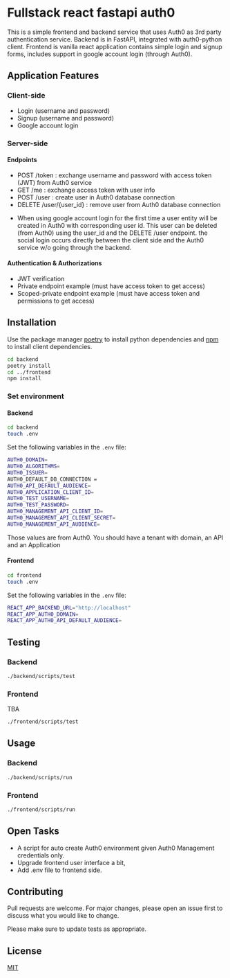 # Fullstack react fastapi auth0

This is a simple frontend and backend service that uses Auth0 as 3rd party authentication service. Backend is in FastAPI, integrated with auth0-python client. Frontend is vanilla react application contains simple login and signup forms, includes support in google account login (through Auth0).

## Application Features
### Client-side
- Login (username and password)
- Signup (username and password)
- Google account login

### Server-side
#### Endpoints
- POST /token : exchange username and password with access token (JWT) from Auth0 service
- GET /me : exchange access token with user info
- POST /user : create user in Auth0 database connection
- DELETE /user/{user_id} : remove user from Auth0 database connection
* When using google account login for the first time a user entity will be created in Auth0 with corresponding user id. This user can be deleted (from Auth0) using the user_id and the DELETE /user endpoint. the social login occurs directly between the client side and the Auth0 service w/o going through the backend.

#### Authentication & Authorizations
- JWT verification
- Private endpoint example (must have access token to get access)
- Scoped-private endpoint example (must have access token and permissions to get access)

## Installation

Use the package manager [poetry](https://python-poetry.org/docs/) to install python dependencies and [npm](https://docs.npmjs.com/cli/v6/commands/npm-install) to install client dependencies.

```bash
cd backend
poetry install
cd ../frontend
npm install
```

### Set environment
#### Backend
```bash
cd backend
touch .env
```
Set the following variables in the `.env` file:
```bash
AUTH0_DOMAIN= 
AUTH0_ALGORITHMS= 
AUTH0_ISSUER= 
AUTH0_DEFAULT_DB_CONNECTION = 
AUTH0_API_DEFAULT_AUDIENCE= 
AUTH0_APPLICATION_CLIENT_ID= 
AUTH0_TEST_USERNAME=
AUTH0_TEST_PASSWORD=
AUTH0_MANAGEMENT_API_CLIENT_ID=
AUTH0_MANAGEMENT_API_CLIENT_SECRET=
AUTH0_MANAGEMENT_API_AUDIENCE=
```
Those values are from Auth0. You should have a tenant with domain, an API and an Application 

#### Frontend
```bash
cd frontend
touch .env
```
Set the following variables in the `.env` file:
```bash
REACT_APP_BACKEND_URL="http://localhost"
REACT_APP_AUTH0_DOMAIN=
REACT_APP_AUTH0_API_DEFAULT_AUDIENCE=
```

## Testing
### Backend
```bash
./backend/scripts/test
```

### Frontend
TBA
```bash
./frontend/scripts/test
```

## Usage

### Backend
```bash
./backend/scripts/run
```

### Frontend
```bash
./frontend/scripts/run
```

## Open Tasks
- A script for auto create Auth0 environment given Auth0 Management credentials only. 
- Upgrade frontend user interface a bit,
- Add .env file to frontend side.

## Contributing

Pull requests are welcome. For major changes, please open an issue first
to discuss what you would like to change.

Please make sure to update tests as appropriate.

## License

[MIT](https://choosealicense.com/licenses/mit/)
